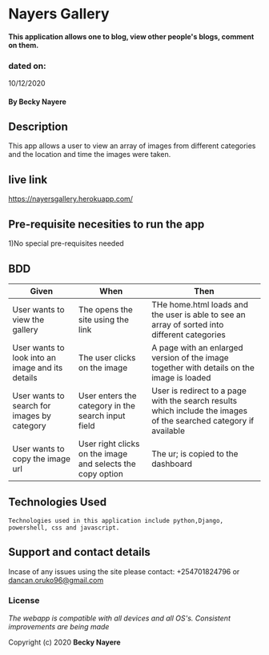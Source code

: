# Nayers Gallery

####  This application allows one to blog, view other people's blogs, comment on them.

### dated on:
10/12/2020

#### By **Becky Nayere**

## Description
This app allows a user to view an array of images from different categories and the location and time the images were taken.
## live link
https://nayersgallery.herokuapp.com/

## Pre-requisite necesities to run the app

1)No special pre-requisites needed


## BDD

|Given | When | Then|
|------|-----------|-------|
|User wants to view the gallery|The opens the site using the link| THe home.html loads and the user is able to see an array of sorted into different categories|
|User wants to look into an image and its details| The user clicks on the image|A page with an enlarged version of the image together with details on the image is loaded|
|User wants to search for images by category| User enters the category in the search input field|User is redirect to a page with the search results which include the images of the searched category if available|
|User wants to copy the image url| User right clicks on the image and selects the copy option|The ur; is copied to the dashboard | 



## Technologies Used

    Technologies used in this application include python,Django, powershell, css and javascript.

## Support and contact details
Incase of any issues using the site please contact: +254701824796 or dancan.oruko96@gmail.com


### License
*The webapp is compatible with all devices and all OS's. Consistent improvements are being made*

Copyright (c) 2020 **Becky Nayere**